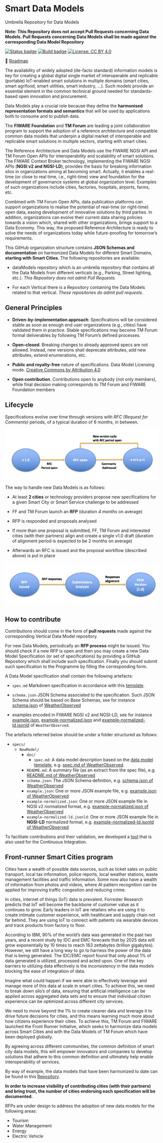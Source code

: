 # Smart Data Models

Umbrella Repository for Data Models

**Note: This Repository does not accept Pull Requests concerning Data Models.
Pull Requests concerning Data Models shall be made against the corresponding
Data Model Repository**

[![Status badge](https://img.shields.io/badge/status-draft-red.svg)](RELEASE_NOTES)
[![Build badge](https://img.shields.io/travis/smart-data-models/data-models.svg "Travis build status")](https://travis-ci.org/smart-data-models/dataModels/)
[![License: CC BY 4.0](https://img.shields.io/badge/License-CC%20BY%204.0-lightgrey.svg)](https://creativecommons.org/licenses/by/4.0/)

:dart: [Roadmap](roadmap.md)

The availability of widely adopted (de-facto standard) information models is key
for creating a global digital single market of interoperable and replicable
(portable) IoT-enabled smart solutions in multiple domains (smart cities, smart
agrifood, smart utilities, smart industry, …). Such models provide an essential
element in the common technical ground needed for standards-based open
innovation and procurement.

Data Models play a crucial role because they define the **harmonised
representation formats and semantics** that will be used by applications both to
consume and to publish data.

The **FIWARE Foundation** and **TM Forum** are leading a joint collaboration
program to support the adoption of a reference architecture and compatible
common data models that underpin a digital market of interoperable and
replicable smart solutions in multiple sectors, starting with smart cities.

The Reference Architecture and Data Models use the FIWARE NGSI API and TM Forum
Open APIs for interoperability and scalability of smart solutions. The FIWARE
Context Broker technology, implementing the FIWARE NGSI APIs (**NGSI v2 and
NGSI-LD**), provides the basis for breaking information silos in organizations
aiming at becoming smart. Actually, it enables a real-time (or close to real
time, i.e., right-time) view and foundation for the development of governance
systems at global organization level. Examples of such organizations include
cities, factories, hospitals, airports, farms, etc.

Combined with TM Forum Open APIs, data publication platforms can support
organizations to realise the potential of real-time (or right-time) open data,
easing development of innovative solutions by third parties. In addition,
organizations can evolve their current data sharing policies towards a vision
which, shared with other organizations, brings support to a Data Economy. This
way, the proposed Reference Architecture is ready to solve the needs of
organizations today while future-proofing for tomorrow’s requirements.

This GitHub organization structure contains **JSON Schemas and documentation**
on harmonized Data Models for different Smart Domains, **starting with Smart
Cities**. The following repositories are available:

-   dataModels repository which is an umbrella repository that contains all the
    Data Models from different verticals (e.g., Parking, Street lighting, etc.).
    _This Repository does not admit Pull Requests._

-   For each Vertical there is a Repository containing the Data Models related
    to that vertical. _These repositories do admit pull requests_.

## General Principles

-   **Driven-by-implementation approach**: Specifications will be considered
    stable as soon as enough end user organizations (e.g., cities) have
    validated them in practice. Stable specifications may become TM Forum formal
    deliverables by following TM Forum’s defined processes.

-   **Open-closed**. Breaking changes to already approved specs are not allowed.
    Instead, new versions shall deprecate attributes, add new attributes, extend
    enumerations, etc.

-   **Public and royalty-free** nature of specifications. Data Model Licensing
    mode. [Creative Commons by Attribution 4.0](https://creativecommons.org/licenses/by/4.0/)

-   **Open contribution**. Contributions open to anybody (not only members),
    while final decision making corresponds to TM Forum and FIWARE Foundation
    members

## Lifecycle

Specifications evolve over time through versions with _RFC (Request for
Comments)_ periods, of a typical duration of 6 months, in between.

![Data Model Lifecycle](docs/lifecycle.png)

The way to handle new Data Models is as follows:

-   At least **2 cities** or technology providers propose new specifications for
    a given Smart City or Smart Service challenge to be addressed

-   FF and TM Forum launch an **RFP** (duration _4 months_ on average)

-   RFP is responded and proposals analysed

-   If more than one proposal is submitted, FF, TM Forum and interested cities
    (with their partners) align and create a single v1.0 draft (duration of
    alignment period is expected to be 2 months on average)

-   Afterwards an RFC is issued and the proposal workflow (described above) is
    put in place

![Data Model RFP](docs/rfp.png)

## How to contribute

Contributions should come in the form of **pull requests** made against the
corresponding Vertical Data Model repository.

For new Data Models, periodically an **RFP process** might be issued. You should
check if a new RFP is open and then you may create a new Data Model
Specification (or set of specifications) by providing a GitHub Repository which
shall include such specification. Finally you should submit such specification
to the Programme by filling the corresponding form.

A Data Model specification shall contain the following artefacts:

-   `spec.md` Markdown specification in accordance with this
    [template](templates/data-model-template.md).

-   `schema.json` JSON Schema associated to the specification. Such JSON Schema
    should be based on Base Schemas, see for instance
    [schema.json](https://github.com/smart-data-models/dataModel.Weather/blob/master/WeatherObserved/schema.json)
    of
    [WeatherObserved](https://github.com/smart-data-models/dataModel.Weather/blob/master/WeatherObserved/doc/spec.md)

-   examples encoded in FIWARE NGSI v2 and NGSI-LD, see for instance
    [example.json](https://github.com/smart-data-models/dataModel.Weather/blob/master/WeatherObserved/example.json),
    [example-normalized.json](https://github.com/smart-data-models/dataModel.Weather/blob/master/WeatherObserved/example-normalized.json)
    and
    [example-normalized-ld.jsonld](https://github.com/smart-data-models/dataModel.Weather/blob/master/WeatherObserved/example-normalized-ld.jsonld)
    of `WeatherObserved`.

The artefacts referred below should be under a folder structured as follows:

-   `specs/`
    -   `NewModel/`
        -   `doc/`
            -   `spec.md`: A data model description based on the
                [data model template](https://github.com/smart-data-models/dataModels/blob/master/templates/data-model-template.md),
                e.g.
                [spec.md of WeatherObserved](https://github.com/smart-data-models/dataModel.Weather/blob/master/WeatherObserved/doc/spec.md).
        -   `README.md`: A summary file (as an extract from the spec file), e.g.
            [README.md of WeatherObserved](https://github.com/smart-data-models/dataModel.Weather/blob/master/README.md)
        -   `schema.json`: The JSON Schema definition, e.g.
            [schema.json of WeatherObserved](https://github.com/smart-data-models/dataModel.Weather/blob/master/WeatherObserved/schema.json)
        -   `example.json`: One or more JSON example file, e.g.
            [example.json of WeatherObserved](https://github.com/smart-data-models/dataModel.Weather/blob/master/WeatherObserved/example.json)
        -   `example-normalized.json`: One or more JSON example file in NGSI v2
            normalized format, e.g.
            [example-normalized.json of WeatherObserved](https://github.com/smart-data-models/dataModel.Weather/blob/master/WeatherObserved/example-normalized.json)
        -   `example-normalized-ld.jsonld`: One or more JSON example file in
            **NGSI-LD** normalized format, e.g.
            [example-normalized-ld.jsonld of WeatherObserved](https://github.com/smart-data-models/dataModel.Weather/blob/master/WeatherObserved/example-normalized-ld.jsonld)

To facilitate contributions and their validation, we developed a
[tool](https://github.com/smart-data-models/tools/tree/master/validator) that is
also used for the Continuous Integration.

## Front-runner Smart Cities program

Cities have a wealth of possible data sources, such as ticket sales on public
transport, local tax information, police reports, local weather stations, waste
management facilities and traffic information. Some now also have a wealth of
information from photos and videos, where AI pattern recognition can be applied
for improving traffic congestion and reducing crime.

In cities, internet of things (IoT) data is prevalent. Forrester Research
predicts that IoT will become the backbone of customer value as it continues to
grow. Early leaders in IoT are retailers who are using it to create intimate
customer experience, with healthcare and supply chain not far behind. They are
using IoT to connect with patients via wearable devices and track products from
factory to floor.

According to IBM, 90% of the world’s data was generated in the past two years,
and a recent study by IDC and EMC forecasts that by 2025 data will grow
exponentially by 10 times to reach 163 zettabytes (trillion gigabytes). However,
we still have a long way to go to harness the power of the data that is being
generated. The IDC/EMC report found that only about 1% of data generated is
utilized, processed and acted upon. One of the key barriers to utilizing data
effectively is the inconsistency in the data models blocking the ease of
integration of data.

Imagine what could happen if we were able to effectively leverage and manage
more of this data at scale in smart cities. To achieve this, we need to break
down silo’s of data, ensuring that artificial intelligence can be applied across
aggregated data sets and to ensure that individual citizen experience can be
optimized across different city services.

We need to move beyond the 1% to create cleaner data and leverage it to drive
future decisions for cities, and this means learning much more about how
citizens experience their cities. To achieve this, TM Forum and FIWARE launched
the Front Runner Initiative, which seeks to harmonize data models across Smart
Cities and with the Data Models of TM Forum which have been deployed globally.

By agreeing across different communities, the common definition of smart city
data models, this will empower innovators and companies to develop solutions
that adhere to this common definition and ultimately help enable
interoperability of services.

By way of example, the data models that have been harmonized to date can be
found in this
[Repository](https://github.com/smart-data-models/dataModels/tree/master/specs).

**In order to increase visibility of contributing cities (with their partners)
and bring trust, the number of cities endorsing each specification will be
documented.**

RFPs are under design to address the adoption of new data models for the
following areas:

-   Tourism
-   Water Management
-   Energy
-   Electric Vehicle
